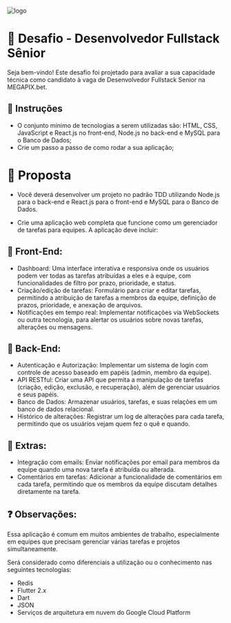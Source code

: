 ![logo](https://github.com/user-attachments/assets/61c06882-938e-4831-b975-d814b24660dc)

# :loudspeaker: Desafio - Desenvolvedor Fullstack Sênior
Seja bem-vindo! Este desafio foi projetado para avaliar a sua capacidade técnica como candidato à vaga de Desenvolvedor Fullstack Senior na MEGAPIX.bet.

## :scroll: Instruções
- O conjunto mínimo de tecnologias a serem utilizadas são: HTML, CSS, JavaScript e React.js no front-end, Node.js no back-end e MySQL para o Banco de Dados;
- Crie um passo a passo de como rodar a sua aplicação;

# :pushpin: Proposta
- Você deverá desenvolver um projeto no padrão TDD utilizando Node.js para o back-end e React.js para o front-end e MySQL para o Banco de Dados. 

- Crie uma aplicação web completa que funcione como um gerenciador de tarefas para equipes. A aplicação deve incluir:

## :closed_book: Front-End:

- Dashboard: Uma interface interativa e responsiva onde os usuários podem ver todas as tarefas atribuídas a eles e à equipe, com funcionalidades de filtro por prazo, prioridade, e status.
- Criação/edição de tarefas: Formulário para criar e editar tarefas, permitindo a atribuição de tarefas a membros da equipe, definição de prazos, prioridade, e anexação de arquivos.
- Notificações em tempo real: Implementar notificações via WebSockets ou outra tecnologia, para alertar os usuários sobre novas tarefas, alterações ou mensagens.

## :green_book: Back-End:

- Autenticação e Autorização: Implementar um sistema de login com controle de acesso baseado em papéis (admin, membro da equipe).
- API RESTful: Criar uma API que permita a manipulação de tarefas (criação, edição, exclusão, e recuperação), além de gerenciar usuários e seus papéis.
- Banco de Dados: Armazenar usuários, tarefas, e suas relações em um banco de dados relacional.
- Histórico de alterações: Registrar um log de alterações para cada tarefa, permitindo que os usuários vejam quem fez o quê e quando.

## :rotating_light: Extras:

- Integração com emails: Enviar notificações por email para membros da equipe quando uma nova tarefa é atribuída ou alterada.
- Comentários em tarefas: Adicionar a funcionalidade de comentários em cada tarefa, permitindo que os membros da equipe discutam detalhes diretamente na tarefa.

## :question: Observações:

Essa aplicação é comum em muitos ambientes de trabalho, especialmente em equipes que precisam gerenciar várias tarefas e projetos simultaneamente.

Será considerado como diferenciais a utilização ou o conhecimento nas seguintes tecnologias:

- Redis
- Flutter 2.x
- Dart
- JSON
- Serviços de arquitetura em nuvem do Google Cloud Platform
